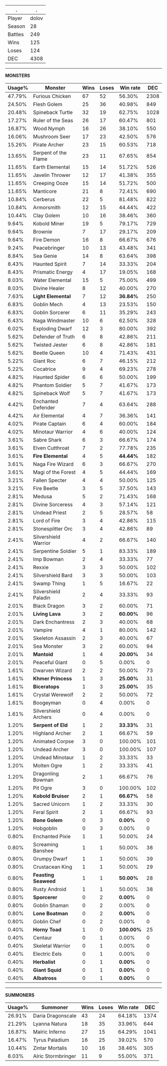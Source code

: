 .|.
|-|-
Player|dolov
Season|28
Battles|249
Wins|125
Loses|124
DEC|4308

---
**MONSTERS**

Usage%|Monster|Wins|Loses|Win rate|DEC|
-|-|-|-|-|-|
47.79%|Furious Chicken|67|52|56.30%|2308|
24.50%|Flesh Golem|25|36|40.98%|849|
20.48%|Spineback Turtle|32|19|62.75%|1028|
17.27%|Ruler of the Seas|26|17|60.47%|801|
16.87%|Wood Nymph|16|26|38.10%|550|
16.06%|Mushroom Seer|17|23|42.50%|576|
15.26%|Pirate Archer|23|15|60.53%|718|
13.65%|Serpent of the Flame|23|11|67.65%|854|
11.65%|Earth Elemental|15|14|51.72%|526|
11.65%|Javelin Thrower|12|17|41.38%|355|
11.65%|Creeping Ooze|15|14|51.72%|500|
11.65%|Manticore|21|8|72.41%|690|
10.84%|Cerberus|22|5|81.48%|822|
10.84%|Armorsmith|12|15|44.44%|422|
10.44%|Clay Golem|10|16|38.46%|360|
9.64%|Kobold Miner|19|5|79.17%|729|
9.64%|Brownie|7|17|29.17%|209|
9.64%|Fire Demon|16|8|66.67%|676|
9.24%|Peacebringer|10|13|43.48%|341|
8.84%|Sea Genie|14|8|63.64%|398|
8.43%|Haunted Spirit|7|14|33.33%|204|
8.43%|Prismatic Energy|4|17|19.05%|168|
8.03%|Water Elemental|15|5|75.00%|499|
8.03%|Divine Healer|8|12|40.00%|270|
7.63%|**Light Elemental**|7|12|**36.84%**|250|
6.83%|Goblin Mech|4|13|23.53%|150|
6.83%|Goblin Sorcerer|6|11|35.29%|243|
6.43%|Naga Windmaster|10|6|62.50%|328|
6.02%|Exploding Dwarf|12|3|80.00%|392|
5.62%|Defender of Truth|6|8|42.86%|211|
5.62%|Twisted Jester|6|8|42.86%|181|
5.62%|Beetle Queen|10|4|71.43%|431|
5.22%|Giant Roc|6|7|46.15%|212|
5.22%|Cocatrice|9|4|69.23%|278|
4.82%|Haunted Spider|6|6|50.00%|199|
4.82%|Phantom Soldier|5|7|41.67%|173|
4.82%|Spineback Wolf|5|7|41.67%|173|
4.42%|Enchanted Defender|7|4|63.64%|288|
4.42%|Air Elemental|4|7|36.36%|141|
4.02%|Pirate Captain|6|4|60.00%|184|
4.02%|Minotaur Warrior|4|6|40.00%|124|
3.61%|Sabre Shark|6|3|66.67%|174|
3.61%|Elven Cutthroat|7|2|77.78%|235|
3.61%|**Fire Elemental**|4|5|**44.44%**|182|
3.61%|Naga Fire Wizard|6|3|66.67%|270|
3.61%|Magi of the Forest|4|5|44.44%|169|
3.21%|Fallen Specter|4|4|50.00%|125|
3.21%|Fire Beetle|3|5|37.50%|143|
2.81%|Medusa|5|2|71.43%|168|
2.81%|Divine Sorceress|4|3|57.14%|121|
2.81%|Undead Priest|2|5|28.57%|58|
2.81%|Lord of Fire|3|4|42.86%|115|
2.81%|Stonesplitter Orc|3|4|42.86%|89|
2.41%|Silvershield Warrior|4|2|66.67%|140|
2.41%|Serpentine Soldier|5|1|83.33%|189|
2.41%|Imp Bowman|2|4|33.33%|77|
2.41%|Rexxie|3|3|50.00%|102|
2.41%|Silvershield Bard|3|3|50.00%|103|
2.41%|Swamp Thing|1|5|16.67%|22|
2.41%|Silvershield Paladin|2|4|33.33%|93|
2.01%|Black Dragon|3|2|60.00%|71|
2.01%|**Living Lava**|3|2|**60.00%**|96|
2.01%|Dark Enchantress|2|3|40.00%|68|
2.01%|Vampire|4|1|80.00%|142|
2.01%|Skeleton Assassin|2|3|40.00%|67|
2.01%|Sea Monster|3|2|60.00%|94|
2.01%|**Mantoid**|1|4|**20.00%**|34|
2.01%|Peaceful Giant|0|5|0.00%|0|
1.61%|Dwarven Wizard|2|2|50.00%|73|
1.61%|**Khmer Princess**|1|3|**25.00%**|31|
1.61%|**Biceratops**|1|3|**25.00%**|35|
1.61%|Crystal Werewolf|2|2|50.00%|72|
1.61%|Boogeyman|0|4|0.00%|0|
1.61%|Silvershield Archers|0|4|0.00%|0|
1.20%|**Serpent of Eld**|1|2|**33.33%**|31|
1.20%|Highland Archer|2|1|66.67%|59|
1.20%|Animated Corpse|3|0|100.00%|101|
1.20%|Undead Archer|3|0|100.00%|107|
1.20%|Undead Minotaur|1|2|33.33%|33|
1.20%|Molten Ogre|1|2|33.33%|41|
1.20%|Dragonling Bowman|2|1|66.67%|76|
1.20%|Pit Ogre|3|0|100.00%|102|
1.20%|**Kobold Bruiser**|2|1|**66.67%**|58|
1.20%|Sacred Unicorn|1|2|33.33%|30|
1.20%|Feral Spirit|2|1|66.67%|93|
1.20%|**Bone Golem**|0|3|**0.00%**|0|
1.20%|Hobgoblin|0|3|0.00%|0|
0.80%|Enchanted Pixie|1|1|50.00%|24|
0.80%|Screaming Banshee|1|1|50.00%|38|
0.80%|Grumpy Dwarf|1|1|50.00%|39|
0.80%|Crustacean King|1|1|50.00%|29|
0.80%|**Feasting Seaweed**|1|1|**50.00%**|28|
0.80%|Rusty Android|1|1|50.00%|38|
0.80%|**Sporcerer**|0|2|**0.00%**|0|
0.80%|Goblin Shaman|0|2|0.00%|0|
0.80%|**Lone Boatman**|0|2|**0.00%**|0|
0.80%|Goblin Chef|0|2|0.00%|0|
0.40%|**Horny Toad**|1|0|**100.00%**|25|
0.40%|Centaur|0|1|0.00%|0|
0.40%|Skeletal Warrior|0|1|0.00%|0|
0.40%|Electric Eels|0|1|0.00%|0|
0.40%|**Herbalist**|0|1|**0.00%**|0|
0.40%|**Giant Squid**|0|1|**0.00%**|0|
0.40%|**Albatross**|0|1|**0.00%**|0|

---
**SUMMONERS**

Usage%|Summoner|Wins|Loses|Win rate|DEC|
-|-|-|-|-|-|
26.91%|Daria Dragonscale|43|24|64.18%|1374|
21.29%|Lyanna Natura|18|35|33.96%|644|
16.87%|Malric Inferno|27|15|64.29%|1041|
16.47%|Tyrus Paladium|16|25|39.02%|570|
10.44%|Zintar Mortalis|10|16|38.46%|305|
8.03%|Alric Stormbringer|11|9|55.00%|371|
